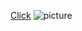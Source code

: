 [Click](https://github.com/chhagundeep)
![picture](https://www.google.com/url?sa=i&url=https%3A%2F%2Fwww.searchenginejournal.com%2Fbest-image-search-engines%2F299963%2F&psig=AOvVaw2S6aCHN42BydGu1dd_NK0N&ust=1666341779642000&source=images&cd=vfe&ved=0CAkQjRxqFwoTCMCbnoC17voCFQAAAAAdAAAAABAE)

